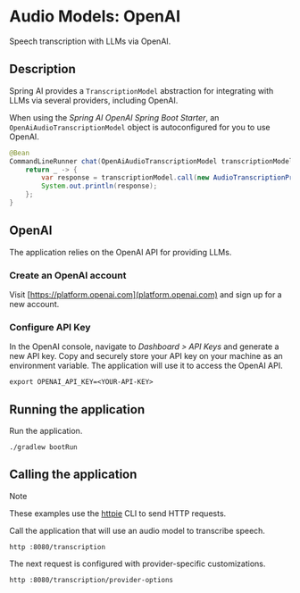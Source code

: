 # Audio Models: OpenAI

Speech transcription with LLMs via OpenAI.

## Description

Spring AI provides a `TranscriptionModel` abstraction for integrating with LLMs via several providers, including OpenAI.

When using the _Spring AI OpenAI Spring Boot Starter_, an `OpenAiAudioTranscriptionModel` object is autoconfigured for you to use OpenAI.

```java
@Bean
CommandLineRunner chat(OpenAiAudioTranscriptionModel transcriptionModel) {
    return _ -> {
        var response = transcriptionModel.call(new AudioTranscriptionPrompt(audioFile)).getResult().getOutput();
        System.out.println(response);
    };
}
```

## OpenAI

The application relies on the OpenAI API for providing LLMs.

### Create an OpenAI account

Visit [https://platform.openai.com](platform.openai.com) and sign up for a new account.

### Configure API Key

In the OpenAI console, navigate to _Dashboard > API Keys_ and generate a new API key.
Copy and securely store your API key on your machine as an environment variable.
The application will use it to access the OpenAI API.

```shell
export OPENAI_API_KEY=<YOUR-API-KEY>
```

## Running the application

Run the application.

```shell
./gradlew bootRun
```

## Calling the application

> [!NOTE]
> These examples use the [httpie](https://httpie.io) CLI to send HTTP requests.

Call the application that will use an audio model to transcribe speech.

```shell
http :8080/transcription
```

The next request is configured with provider-specific customizations.

```shell
http :8080/transcription/provider-options
```
